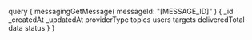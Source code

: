 query {
    messagingGetMessage(
        messageId: "[MESSAGE_ID]"
    ) {
        _id
        _createdAt
        _updatedAt
        providerType
        topics
        users
        targets
        deliveredTotal
        data
        status
    }
}

